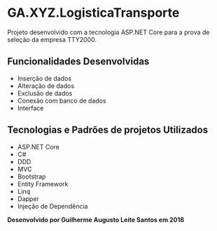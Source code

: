 # GA.XYZ.LogisticaTransporte
Projeto desenvolvido com a tecnologia ASP.NET Core para a prova de seleção da empresa TTY2000.

## Funcionalidades Desenvolvidas
* Inserção de dados
* Alteração de dados
* Exclusão de dados
* Conexão com banco de dados
* Interface

## Tecnologias e Padrões de projetos Utilizados
* ASP.NET Core
* C#
* DDD
* MVC
* Bootstrap
* Entity Framework
* Linq
* Dapper
* Injeção de Dependência

**Desenvolvido por Guilherme Augusto Leite Santos em 2018**
